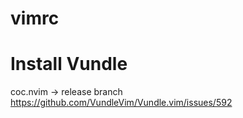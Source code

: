 # vimrc

# Install Vundle



coc.nvim -> release branch
https://github.com/VundleVim/Vundle.vim/issues/592
